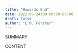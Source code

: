 ```yaml
---
title: "Howards End"
date: 2022-07-24T00:00:00-05:00
draft: false
author: "E.M. Forster"
---
```


SUMMARY

<!--more-->

CONTENT